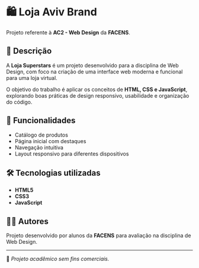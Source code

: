 # 🛍️ Loja Aviv Brand  

Projeto referente à **AC2 - Web Design** da **FACENS**.  

## 📖 Descrição  
A **Loja Superstars** é um projeto desenvolvido para a disciplina de Web Design, com foco na criação de uma interface web moderna e funcional para uma loja virtual.  

O objetivo do trabalho é aplicar os conceitos de **HTML, CSS e JavaScript**, explorando boas práticas de design responsivo, usabilidade e organização do código.  

## 🚀 Funcionalidades  
- Catálogo de produtos  
- Página inicial com destaques  
- Navegação intuitiva  
- Layout responsivo para diferentes dispositivos  

## 🛠️ Tecnologias utilizadas  
- **HTML5**  
- **CSS3**  
- **JavaScript**  

## 👨‍💻 Autores  
Projeto desenvolvido por alunos da **FACENS** para avaliação na disciplina de Web Design.  

---
📌 *Projeto acadêmico sem fins comerciais.*  

